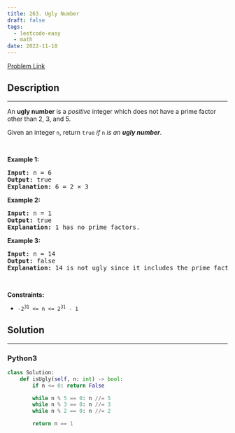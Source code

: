 ```yaml
---
title: 263. Ugly Number
draft: false
tags: 
  - leetcode-easy
  - math
date: 2022-11-18
---
```


[Problem Link](https://leetcode.com/problems/ugly-number/)

## Description

---
<p>An <strong>ugly number</strong> is a <em>positive</em> integer which does not have a prime factor other than 2, 3, and 5.</p>

<p>Given an integer <code>n</code>, return <code>true</code> <em>if</em> <code>n</code> <em>is an <strong>ugly number</strong></em>.</p>

<p>&nbsp;</p>
<p><strong class="example">Example 1:</strong></p>

<pre>
<strong>Input:</strong> n = 6
<strong>Output:</strong> true
<strong>Explanation:</strong> 6 = 2 &times; 3
</pre>

<p><strong class="example">Example 2:</strong></p>

<pre>
<strong>Input:</strong> n = 1
<strong>Output:</strong> true
<strong>Explanation:</strong> 1 has no prime factors.
</pre>

<p><strong class="example">Example 3:</strong></p>

<pre>
<strong>Input:</strong> n = 14
<strong>Output:</strong> false
<strong>Explanation:</strong> 14 is not ugly since it includes the prime factor 7.
</pre>

<p>&nbsp;</p>
<p><strong>Constraints:</strong></p>

<ul>
	<li><code>-2<sup>31</sup> &lt;= n &lt;= 2<sup>31</sup> - 1</code></li>
</ul>


## Solution

---
### Python3
``` py title='ugly-number'
class Solution:
    def isUgly(self, n: int) -> bool:
        if n <= 0: return False

        while n % 5 == 0: n //= 5
        while n % 3 == 0: n //= 3
        while n % 2 == 0: n //= 2

        return n == 1
```

